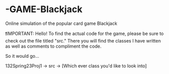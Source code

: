 # -GAME-Blackjack
Online simulation of the popular card game Blackjack

❗IMPORTANT: Hello! To find the actual code for the game, please be sure to check out the file titled "src." There you will find the classes I have written
  as well as comments to compliment the code.

So it would go...

132Spring23Proj1 -> src -> [Which ever class you'd like to look into]
